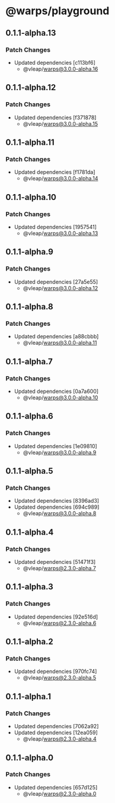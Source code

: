 # @warps/playground

## 0.1.1-alpha.13

### Patch Changes

- Updated dependencies [c113bf6]
  - @vleap/warps@3.0.0-alpha.16

## 0.1.1-alpha.12

### Patch Changes

- Updated dependencies [f371878]
  - @vleap/warps@3.0.0-alpha.15

## 0.1.1-alpha.11

### Patch Changes

- Updated dependencies [f1781da]
  - @vleap/warps@3.0.0-alpha.14

## 0.1.1-alpha.10

### Patch Changes

- Updated dependencies [1957541]
  - @vleap/warps@3.0.0-alpha.13

## 0.1.1-alpha.9

### Patch Changes

- Updated dependencies [27a5e55]
  - @vleap/warps@3.0.0-alpha.12

## 0.1.1-alpha.8

### Patch Changes

- Updated dependencies [a88cbbb]
  - @vleap/warps@3.0.0-alpha.11

## 0.1.1-alpha.7

### Patch Changes

- Updated dependencies [0a7a600]
  - @vleap/warps@3.0.0-alpha.10

## 0.1.1-alpha.6

### Patch Changes

- Updated dependencies [1e09810]
  - @vleap/warps@3.0.0-alpha.9

## 0.1.1-alpha.5

### Patch Changes

- Updated dependencies [8396ad3]
- Updated dependencies [694c989]
  - @vleap/warps@3.0.0-alpha.8

## 0.1.1-alpha.4

### Patch Changes

- Updated dependencies [51471f3]
  - @vleap/warps@2.3.0-alpha.7

## 0.1.1-alpha.3

### Patch Changes

- Updated dependencies [92e516d]
  - @vleap/warps@2.3.0-alpha.6

## 0.1.1-alpha.2

### Patch Changes

- Updated dependencies [970fc74]
  - @vleap/warps@2.3.0-alpha.5

## 0.1.1-alpha.1

### Patch Changes

- Updated dependencies [7062a92]
- Updated dependencies [12ea059]
  - @vleap/warps@2.3.0-alpha.4

## 0.1.1-alpha.0

### Patch Changes

- Updated dependencies [657d125]
  - @vleap/warps@2.3.0-alpha.0
